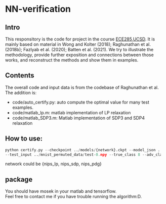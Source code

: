 # NN-verification

## Intro
This responsitory is the code for project in the course [ECE285,UCSD](https://zhengy09.github.io/ECE285/project.html).
It is mainly based on material in Wong and Kolter (2018); Raghunathan et al.
(2018b); Fazlyab et al. (2020); Batten et al. (2021). We try to illustrate the methodology, provide
further exposition and connections between those works, and reconstruct the methods and show
them in examples.

## Contents
The overall code and input data is from the codebase of Raghunathan et al.
The addition is:
- code/auto_certify.py: auto compute the optimal value for many test examples.
- code/matlab_lp.m: matlab implementation of LP relaxation
- code/matlab_SDP3.m: Matlab implementation of SDP3 and SDP4 relaxation

## How to use:
```python
python certify.py --checkpoint ../models/{network}.ckpt --model_json ../model_details/{network}.json 
--test_input ../mnist_permuted_data/test-0.npy --true_class 8 --adv_class 0 --epsilon 0.1 --matlab_folder matlab
```
network could be {nips_lp, nips_sdp, nips_pdg}

## package
You should have mosek in your matlab and tensorflow.  
Feel free to contact me if you have trouble running the algorithm:D.
